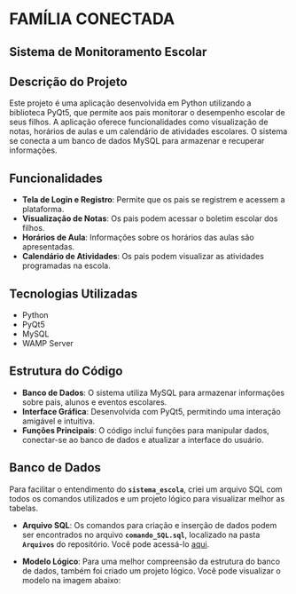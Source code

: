# FAMÍLIA CONECTADA
## Sistema de Monitoramento Escolar

## Descrição do Projeto

Este projeto é uma aplicação desenvolvida em Python utilizando a biblioteca PyQt5, que permite aos pais monitorar o desempenho escolar de seus filhos. A aplicação oferece funcionalidades como visualização de notas, horários de aulas e um calendário de atividades escolares. O sistema se conecta a um banco de dados MySQL para armazenar e recuperar informações.

## Funcionalidades

- **Tela de Login e Registro**: Permite que os pais se registrem e acessem a plataforma.
- **Visualização de Notas**: Os pais podem acessar o boletim escolar dos filhos.
- **Horários de Aula**: Informações sobre os horários das aulas são apresentadas.
- **Calendário de Atividades**: Os pais podem visualizar as atividades programadas na escola.

## Tecnologias Utilizadas

- Python
- PyQt5
- MySQL
- WAMP Server

## Estrutura do Código

- **Banco de Dados**: O sistema utiliza MySQL para armazenar informações sobre pais, alunos e eventos escolares.
- **Interface Gráfica**: Desenvolvida com PyQt5, permitindo uma interação amigável e intuitiva.
- **Funções Principais**: O código inclui funções para manipular dados, conectar-se ao banco de dados e atualizar a interface do usuário.

## Banco de Dados

Para facilitar o entendimento do **`sistema_escola`**, criei um arquivo SQL com todos os comandos utilizados e um projeto lógico para visualizar melhor as tabelas. 
- **Arquivo SQL**: Os comandos para criação e inserção de dados podem ser encontrados no arquivo **`comando_SQL.sql`**, localizado na pasta **`Arquivos`** do repositório. Você pode acessá-lo [aqui](/Arquivos/comando_SQL.sql).

- **Modelo Lógico**: Para uma melhor compreensão da estrutura do banco de dados, também foi criado um projeto lógico. Você pode visualizar o modelo na imagem abaixo:
 <!-- Altere o caminho se necessário -->
